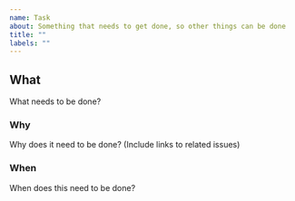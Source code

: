 ```yaml
---
name: Task
about: Something that needs to get done, so other things can be done
title: ""
labels: ""
---
```


<!--
  Please fill out each section below. This info allows CIVIC heroes to do the good work!

  Before opening a new issue, please search existing issues: https://github.com/hackoregon/civic/issues
-->

## What

What needs to be done?

### Why

Why does it need to be done? (Include links to related issues)

### When

When does this need to be done?
